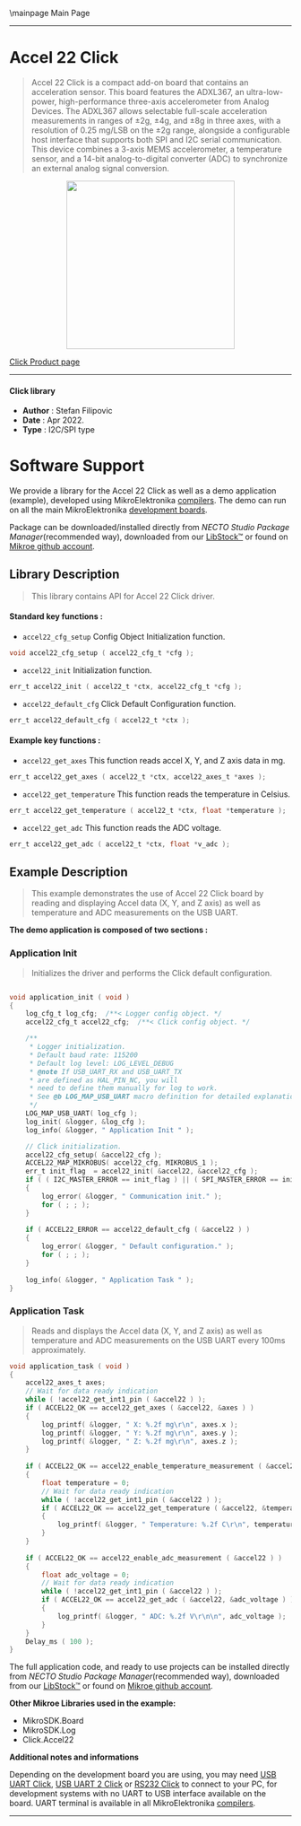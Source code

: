 \mainpage Main Page

---
# Accel 22 Click

> Accel 22 Click is a compact add-on board that contains an acceleration sensor. This board features the ADXL367, an ultra-low-power, high-performance three-axis accelerometer from Analog Devices. The ADXL367 allows selectable full-scale acceleration measurements in ranges of ±2g, ±4g, and ±8g in three axes, with a resolution of 0.25 mg/LSB on the ±2g range, alongside a configurable host interface that supports both SPI and I2C serial communication. This device combines a 3-axis MEMS accelerometer, a temperature sensor, and a 14-bit analog-to-digital converter (ADC) to synchronize an external analog signal conversion.

<p align="center">
  <img src="https://download.mikroe.com/images/click_for_ide/accel22_click.png" height=300px>
</p>

[Click Product page](https://www.mikroe.com/accel-22-click)

---


#### Click library

- **Author**        : Stefan Filipovic
- **Date**          : Apr 2022.
- **Type**          : I2C/SPI type


# Software Support

We provide a library for the Accel 22 Click
as well as a demo application (example), developed using MikroElektronika
[compilers](https://www.mikroe.com/necto-studio).
The demo can run on all the main MikroElektronika [development boards](https://www.mikroe.com/development-boards).

Package can be downloaded/installed directly from *NECTO Studio Package Manager*(recommended way), downloaded from our [LibStock&trade;](https://libstock.mikroe.com) or found on [Mikroe github account](https://github.com/MikroElektronika/mikrosdk_click_v2/tree/master/clicks).

## Library Description

> This library contains API for Accel 22 Click driver.

#### Standard key functions :

- `accel22_cfg_setup` Config Object Initialization function.
```c
void accel22_cfg_setup ( accel22_cfg_t *cfg );
```

- `accel22_init` Initialization function.
```c
err_t accel22_init ( accel22_t *ctx, accel22_cfg_t *cfg );
```

- `accel22_default_cfg` Click Default Configuration function.
```c
err_t accel22_default_cfg ( accel22_t *ctx );
```

#### Example key functions :

- `accel22_get_axes` This function reads accel X, Y, and Z axis data in mg.
```c
err_t accel22_get_axes ( accel22_t *ctx, accel22_axes_t *axes );
```

- `accel22_get_temperature` This function reads the temperature in Celsius.
```c
err_t accel22_get_temperature ( accel22_t *ctx, float *temperature );
```

- `accel22_get_adc` This function reads the ADC voltage.
```c
err_t accel22_get_adc ( accel22_t *ctx, float *v_adc );
```

## Example Description

> This example demonstrates the use of Accel 22 Click board by reading and displaying Accel data (X, Y, and Z axis) as well as temperature and ADC measurements on the USB UART.

**The demo application is composed of two sections :**

### Application Init

> Initializes the driver and performs the Click default configuration.

```c

void application_init ( void )
{
    log_cfg_t log_cfg;  /**< Logger config object. */
    accel22_cfg_t accel22_cfg;  /**< Click config object. */

    /** 
     * Logger initialization.
     * Default baud rate: 115200
     * Default log level: LOG_LEVEL_DEBUG
     * @note If USB_UART_RX and USB_UART_TX 
     * are defined as HAL_PIN_NC, you will 
     * need to define them manually for log to work. 
     * See @b LOG_MAP_USB_UART macro definition for detailed explanation.
     */
    LOG_MAP_USB_UART( log_cfg );
    log_init( &logger, &log_cfg );
    log_info( &logger, " Application Init " );

    // Click initialization.
    accel22_cfg_setup( &accel22_cfg );
    ACCEL22_MAP_MIKROBUS( accel22_cfg, MIKROBUS_1 );
    err_t init_flag  = accel22_init( &accel22, &accel22_cfg );
    if ( ( I2C_MASTER_ERROR == init_flag ) || ( SPI_MASTER_ERROR == init_flag ) )
    {
        log_error( &logger, " Communication init." );
        for ( ; ; );
    }
    
    if ( ACCEL22_ERROR == accel22_default_cfg ( &accel22 ) )
    {
        log_error( &logger, " Default configuration." );
        for ( ; ; );
    }
    
    log_info( &logger, " Application Task " );
}

```

### Application Task

> Reads and displays the Accel data (X, Y, and Z axis) as well as temperature and ADC measurements on the USB UART every 100ms approximately.

```c
void application_task ( void )
{
    accel22_axes_t axes;
    // Wait for data ready indication
    while ( !accel22_get_int1_pin ( &accel22 ) );
    if ( ACCEL22_OK == accel22_get_axes ( &accel22, &axes ) )
    {
        log_printf( &logger, " X: %.2f mg\r\n", axes.x );
        log_printf( &logger, " Y: %.2f mg\r\n", axes.y );
        log_printf( &logger, " Z: %.2f mg\r\n", axes.z );
    }
    
    if ( ACCEL22_OK == accel22_enable_temperature_measurement ( &accel22 ) )
    {
        float temperature = 0;
        // Wait for data ready indication
        while ( !accel22_get_int1_pin ( &accel22 ) );
        if ( ACCEL22_OK == accel22_get_temperature ( &accel22, &temperature ) )
        {
            log_printf( &logger, " Temperature: %.2f C\r\n", temperature );
        }
    }
    
    if ( ACCEL22_OK == accel22_enable_adc_measurement ( &accel22 ) )
    {
        float adc_voltage = 0;
        // Wait for data ready indication
        while ( !accel22_get_int1_pin ( &accel22 ) );
        if ( ACCEL22_OK == accel22_get_adc ( &accel22, &adc_voltage ) )
        {
            log_printf( &logger, " ADC: %.2f V\r\n\n", adc_voltage );
        }
    }
    Delay_ms ( 100 );
}
```

The full application code, and ready to use projects can be installed directly from *NECTO Studio Package Manager*(recommended way), downloaded from our [LibStock&trade;](https://libstock.mikroe.com) or found on [Mikroe github account](https://github.com/MikroElektronika/mikrosdk_click_v2/tree/master/clicks).

**Other Mikroe Libraries used in the example:**

- MikroSDK.Board
- MikroSDK.Log
- Click.Accel22

**Additional notes and informations**

Depending on the development board you are using, you may need
[USB UART Click](https://www.mikroe.com/usb-uart-click),
[USB UART 2 Click](https://www.mikroe.com/usb-uart-2-click) or
[RS232 Click](https://www.mikroe.com/rs232-click) to connect to your PC, for
development systems with no UART to USB interface available on the board. UART
terminal is available in all MikroElektronika
[compilers](https://shop.mikroe.com/compilers).

---
